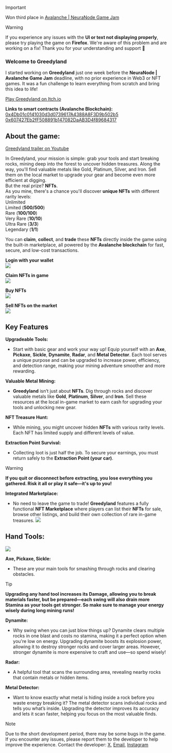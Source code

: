 > [!IMPORTANT]
>Won third place in [Avalanche | NeuraNode Game Jam](https://itch.io/jam/avalanche-neuranode-game-jam)


> [!WARNING]
> If you experience any issues with the **UI or text not displaying properly**, please try playing the game on **Firefox**.
We're aware of this problem and are working on a fix!
Thank you for your understanding and support 🙏
> 


### Welcome to Greedyland

I started working on **Greedyland** just one week before the **NeuraNode | Avalanche Game Jam** deadline, with no prior experience in Web3 or NFT games. 
It was a fun challenge to learn everything from scratch and bring this idea to life! 

[Play Greedyland on Itch.io](https://khalilakm.itch.io/greedyland)  

**Links to smart contracts (Avalanche Blockchain):**  
[0x4Db01c0141030d3d0739617A4388A8F3D9b502b5](https://testnet.snowtrace.io/address/0x4Db01c0141030d3d0739617A4388A8F3D9b502b5)  
[0x607427Eb2fF508891b147082DaAB3D4f89684317](https://testnet.snowtrace.io/address/0x607427Eb2fF508891b147082DaAB3D4f89684317)



## About the game:  
[Greedyland trailer on Youtube](https://www.youtube.com/watch?v=jSqUQ4PYl9c&ab_channel=AKMGames)


In Greedyland, your mission is simple: grab your tools and start breaking rocks, mining deep into the forest to uncover hidden treasures. Along the way, you'll find valuable metals like Gold, Platinum, Silver, and Iron. Sell them on the local market to upgrade your gear and become even more efficient at digging.  
But the real prize? **NFTs**.  
As you mine, there's a chance you'll discover **unique NFTs** with different rarity levels:  
Unlimited  
Limited (**500/500**)  
Rare (**100/100**)  
Very Rare (**10/10**)  
Ultra Rare (**3/3**)  
Legendary (**1/1**)  

You can **claim**, **collect**, and **trade** these **NFTs** directly inside the game using the built-in marketplace, all powered by the **Avalanche blockchain** for fast, secure, and low-cost transactions.   

**Login with your wallet**  
![](https://img.itch.zone/aW1nLzIwMTIzMDMzLmdpZg==/original/74LnjS.gif)   

**Claim NFTs in game**  
![](https://img.itch.zone/aW1nLzIwMTIzMTE3LmdpZg==/original/b2a5oT.gif)     

**Buy NFTs**  
![](https://img.itch.zone/aW1nLzIwMTIzMDU0LmdpZg==/original/jXdbGg.gif)  

**Sell NFTs on the market**  
![](https://img.itch.zone/aW1nLzIwMTIzMDcxLmdpZg==/original/fvKZyH.gif)  


## Key Features

**Upgradeable Tools:**  
- Start with basic gear and work your way up! Equip yourself with an **Axe**, **Pickaxe**, **Sickle**, **Dynamite**, **Radar**, and  **Metal Detector**. Each tool serves a unique purpose and can be upgraded to increase power, efficiency, and detection range, making your mining adventure smoother and more rewarding.

**Valuable Metal Mining:**  
- **Greedyland** isn’t just about **NFTs**. Dig through rocks and discover valuable metals like **Gold**, **Platinum**, **Silver**, and **Iron**. Sell these resources at the local in-game market to earn cash for upgrading your tools and unlocking new gear.

**NFT Treasure Hunt:**  
- While mining, you might uncover hidden **NFTs** with various rarity levels. Each NFT has limited supply and different levels of value.

**Extraction Point Survival:**  
- Collecting loot is just half the job. To secure your earnings, you must return safely to the **Extraction Point (your car)**.
> [!WARNING]
> **If you quit or disconnect before extracting, you lose everything you gathered. Risk it all or play it safe—it's up to you!**
  
**Integrated Marketplace:**
 - No need to leave the game to trade! **Greedyland** features a fully functional **NFT Marketplace** where players can list their **NFTs** for sale, browse other listings, and build their own collection of rare in-game treasures.
   ![](https://img.itch.zone/aW1hZ2UvMzM2OTk1NS8yMDEyMDE3OC5wbmc=/original/qEK8c0.png)

## Hand Tools:
![](https://img.itch.zone/aW1hZ2UvMzM2OTk1NS8yMDEyMDE0OC5qcGc=/original/T14Xno.jpg)  

**Axe, Pickaxe, Sickle:**
- These are your main tools for smashing through rocks and clearing obstacles.
 > [!TIP]
 **Upgrading any hand tool increases its Damage, allowing you to break materials faster, but be prepared—each swing will also drain more Stamina as your tools get stronger. So make sure to manage your energy wisely during long mining runs!**
  
**Dynamite:**
- Why swing when you can just blow things up? Dynamite clears multiple rocks in one blast and costs no stamina, making it a perfect option when you're low on energy. Upgrading dynamite boosts its explosion power, allowing it to destroy stronger rocks and cover larger areas. However, stronger dynamite is more expensive to craft and use—so spend wisely!
  
**Radar:**
- A helpful tool that scans the surrounding area, revealing nearby rocks that contain metals or hidden items.  
  
**Metal Detector:**  

- Want to know exactly what metal is hiding inside a rock before you waste energy breaking it? The metal detector scans individual rocks and tells you what’s inside. Upgrading the detector improves its accuracy and lets it scan faster, helping you focus on the most valuable finds.  




> [!Note]
> Due to the short development period, there may be some bugs in the game. If you encounter any issues, please report them to the developer to help improve the experience.
> Contact the developer: [X](https://www.x.com/KhalilHammouda1), [Email](hammoudakhalil5585@gmail.com), [Instagram](https://www.instagram.com/khalilhammouda)

